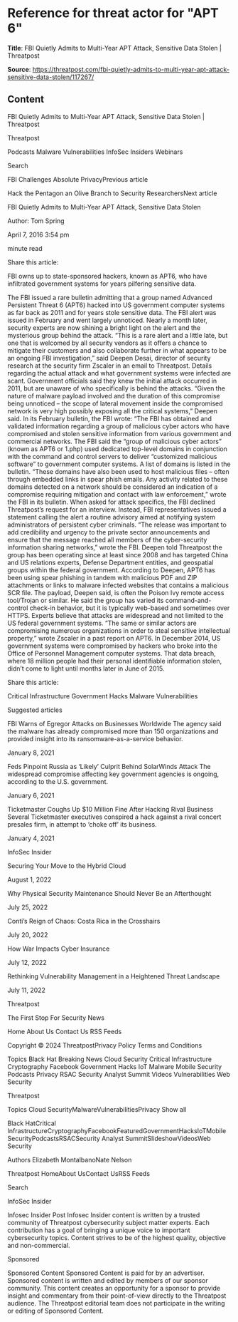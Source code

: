 # Reference for threat actor for "APT 6"

**Title**: FBI Quietly Admits to Multi-Year APT Attack, Sensitive Data Stolen | Threatpost

**Source**: https://threatpost.com/fbi-quietly-admits-to-multi-year-apt-attack-sensitive-data-stolen/117267/

## Content


























FBI Quietly Admits to Multi-Year APT Attack, Sensitive Data Stolen | Threatpost


























































 












Threatpost


Podcasts
Malware
Vulnerabilities
InfoSec Insiders
Webinars



 





 Search














FBI Challenges Absolute PrivacyPrevious article 

Hack the Pentagon an Olive Branch to Security ResearchersNext article 










FBI Quietly Admits to Multi-Year APT Attack, Sensitive Data Stolen









Author: 
Tom Spring


April 7, 2016  3:54 pm












 minute read
											


Share this article:





 













FBI owns up to state-sponsored hackers, known as APT6, who have infiltrated government systems for years pilfering sensitive data. 


The FBI issued a rare bulletin admitting that a group named Advanced Persistent Threat 6 (APT6) hacked into US government computer systems as far back as 2011 and for years stole sensitive data.
The FBI alert was issued in February and went largely unnoticed. Nearly a month later, security experts are now shining a bright light on the alert and the mysterious group behind the attack.
“This is a rare alert and a little late, but one that is welcomed by all security vendors as it offers a chance to mitigate their customers and also collaborate further in what appears to be an ongoing FBI investigation,” said Deepen Desai, director of security research at the security firm Zscaler in an email to Threatpost.
Details regarding the actual attack and what government systems were infected are scant. Government officials said they knew the initial attack occurred in 2011, but are unaware of who specifically is behind the attacks.
“Given the nature of malware payload involved and the duration of this compromise being unnoticed – the scope of lateral movement inside the compromised network is very high possibly exposing all the critical systems,” Deepen said.
In its February bulletin, the FBI wrote: “The FBI has obtained and validated information regarding a group of malicious cyber actors who have compromised and stolen sensitive information from various government and commercial networks.
The FBI said the “group of malicious cyber actors” (known as APT6 or 1.php) used dedicated top-level domains in conjunction with the command and control servers to deliver “customized malicious software” to government computer systems. A list of domains is listed in the bulletin.
“These domains have also been used to host malicious files – often through embedded links in spear phish emails. Any activity related to these domains detected on a network should be considered an indication of a compromise requiring mitigation and contact with law enforcement,” wrote the FBI in its bulletin.
When asked for attack specifics, the FBI declined Threatpost’s request for an interview. Instead, FBI representatives issued a statement calling the alert a routine advisory aimed at notifying system administrators of persistent cyber criminals. “The release was important to add credibility and urgency to the private sector announcements and ensure that the message reached all members of the cyber-security information sharing networks,” wrote the FBI.
Deepen told Threatpost the group has been operating since at least since 2008 and has targeted China and US relations experts, Defense Department entities, and geospatial groups within the federal government. According to Deepen, APT6 has been using spear phishing in tandem with malicious PDF and ZIP attachments or links to malware infected websites that contains a malicious SCR file. The payload, Deepen said, is often the Poison Ivy remote access tool/Trojan or similar. He said the group has varied its command-and-control check-in behavior, but it is typically web-based and sometimes over HTTPS.
Experts believe that attacks are widespread and not limited to the US federal government systems. “The same or similar actors are compromising numerous organizations in order to steal sensitive intellectual property,” wrote Zscaler in a past report on APT6.
In December 2014, US government systems were compromised by hackers who broke into the Office of Personnel Management computer systems. That data breach, where 18 million people had their personal identifiable information stolen, didn’t come to light until months later in June of 2015.




Share this article:





 







Critical Infrastructure
Government
Hacks
Malware
Vulnerabilities










Suggested articles





 

FBI Warns of Egregor Attacks on Businesses Worldwide
The agency said the malware has already compromised more than 150 organizations and provided insight into its ransomware-as-a-service behavior.


January 8, 2021








 

Feds Pinpoint Russia as ‘Likely’ Culprit Behind SolarWinds Attack
The widespread compromise affecting key government agencies is ongoing, according to the U.S. government.


January 6, 2021








 

Ticketmaster Coughs Up $10 Million Fine After Hacking Rival Business
Several Ticketmaster executives conspired a hack against a rival concert presales firm, in attempt to ‘choke off’ its business.


January 4, 2021










InfoSec Insider






Securing Your Move to the Hybrid Cloud


August 1, 2022









Why Physical Security Maintenance Should Never Be an Afterthought


July 25, 2022









Conti’s Reign of Chaos: Costa Rica in the Crosshairs


July 20, 2022









How War Impacts Cyber Insurance


July 12, 2022









Rethinking Vulnerability Management in a Heightened Threat Landscape


July 11, 2022







 





 






Threatpost

The First Stop For Security News



Home
About Us
Contact Us
RSS Feeds
 



Copyright © 2024 ThreatpostPrivacy Policy
Terms and Conditions
 

 


Topics
Black Hat
Breaking News
Cloud Security
Critical Infrastructure
Cryptography
Facebook
Government
Hacks
IoT
Malware
Mobile Security
Podcasts
Privacy
RSAC
Security Analyst Summit
Videos
Vulnerabilities
Web Security















Threatpost



 









Topics
Cloud SecurityMalwareVulnerabilitiesPrivacy
Show all

Black HatCritical InfrastructureCryptographyFacebookFeaturedGovernmentHacksIoTMobile SecurityPodcastsRSACSecurity Analyst SummitSlideshowVideosWeb Security

Authors
Elizabeth MontalbanoNate Nelson

Threatpost
HomeAbout UsContact UsRSS Feeds 





 Search










 












InfoSec Insider

Infosec Insider Post
Infosec Insider content is written by a trusted community of Threatpost cybersecurity subject matter experts. Each contribution has a goal of bringing a unique voice to important cybersecurity topics. Content strives to be of the highest quality, objective and non-commercial.












Sponsored

Sponsored Content
Sponsored Content is paid for by an advertiser. Sponsored content is written and edited by members of our sponsor community. This content creates an opportunity for a sponsor to provide insight and commentary from their point-of-view directly to the Threatpost audience. The Threatpost editorial team does not participate in the writing or editing of Sponsored Content.














